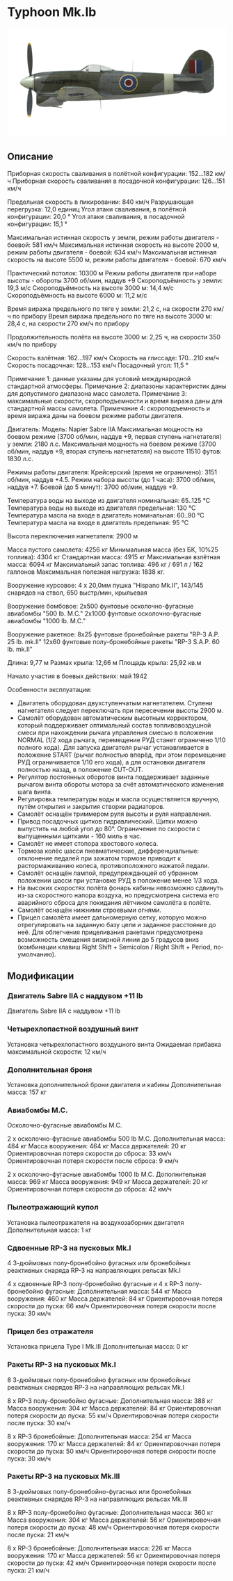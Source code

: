 # Typhoon Mk.Ib

![typhoonmkib](../images/typhoonmkib.png)

## Описание

Приборная скорость сваливания в полётной конфигурации: 152...182 км/ч
Приборная скорость сваливания в посадочной конфигурации: 126...151 км/ч

Предельная скорость в пикировании: 840 км/ч
Разрушающая перегрузка: 12,0 единиц
Угол атаки сваливания, в полётной конфигурации: 20,0 °
Угол атаки сваливания, в посадочной конфигурации: 15,1 °

Максимальная истинная скорость у земли, режим работы двигателя - боевой: 581 км/ч
Максимальная истинная скорость на высоте 2000 м, режим работы двигателя - боевой: 634 км/ч 
Максимальная истинная скорость на высоте 5500 м, режим работы двигателя - боевой: 670 км/ч

Практический потолок: 10300 м
Режим работы двигателя при наборе высоты - обороты 3700 об/мин, наддув +9
Скороподъёмность у земли: 19,3 м/с
Скороподъёмность на высоте 3000 м: 14,4 м/с
Скороподъёмность на высоте 6000 м: 11,2 м/с

Время виража предельного по тяге у земли: 21,2 с, на скорости 270 км/ч по прибору
Время виража предельного по тяге на высоте 3000 м: 28,4 с, на скорости 270 км/ч по прибору

Продолжительность полёта на высоте 3000 м: 2,25 ч, на скорости 350 км/ч по прибору

Скорость взлётная: 162...197 км/ч 
Скорость на глиссаде: 170...210 км/ч 
Скорость посадочная: 128...153 км/ч
Посадочный угол: 11,5 °

Примечание 1: данные указаны для условий международной стандартной атмосферы.
Примечание 2: диапазоны характеристик даны для допустимого диапазона масс самолета.
Примечание 3: максимальные скорости, скороподъемности и время виража даны для стандартной массы самолета.
Примечание 4: скороподъемность и время виража даны на боевом режиме работы двигателя.

Двигатель:
Модель: Napier Sabre IIA
Максимальная мощность на боевом режиме (3700 об/мин, наддув +9, первая ступень нагнетателя) у земли: 2180 л.с.
Максимальная мощность на боевом режиме (3700 об/мин, наддув +9, вторая ступень нагнетателя) на высоте 11510 футов: 1830 л.с.

Режимы работы двигателя:
Крейсерский (время не ограничено): 3151 об/мин, наддув +4.5. 
Режим набора высоты (до 1 часа): 3700 об/мин, наддув +7.
Боевой (до 5 минут): 3700 об/мин, наддув +9.

Температура воды на выходе из двигателя номинальная: 65..125 °С
Температура воды на выходе из двигателя предельная: 130 °С
Температура масла на входе в двигатель номинальная: 60..90 °С
Температура масла на входе в двигатель предельная: 95 °С

Высота переключения нагнетателя: 2900 м

Масса пустого самолета: 4256 кг
Минимальная масса (без БК, 10%25 топлива): 4304 кг
Стандартная масса: 4915 кг
Максимальная взлётная масса: 6094 кг
Максимальный запас топлива: 496 кг / 691 л / 162 галлонов
Максимальная полезная нагрузка: 1838 кг.

Вооружение курсовое:
4 x 20,0мм пушка "Hispano Mk.II", 143/145 снарядов на ствол, 650 выстр/мин, крыльевая

Вооружение бомбовое:
2x500 фунтовые осколочно-фугасные авиабомбы "500 lb. M.C."
2x1000 фунтовые осколочно-фугасные авиабомбы "1000 lb. M.C."

Вооружение ракетное:
8x25 фунтовые бронебойные ракеты "RP-3 A.P. 25 lb. mk.II"
12x60 фунтовые полу-бронебойные ракеты "RP-3 S.A.P. 60 lb. mk.II"

Длина: 9,77 м
Размах крыла: 12,66 м
Площадь крыла: 25,92 кв.м

Начало участия в боевых действиях: май 1942

Особенности эксплуатации:
- Двигатель оборудован двухступенчатым нагнетателем. Ступени нагнетателя следует переключать при пересечении высоты 2900 м.
- Самолёт оборудован автоматическим высотным корректором, который поддерживает оптимальный состав топливовоздушной смеси при нахождении рычага управления смесью в положении NORMAL (1/2 хода рычага, перемещение РУД станет ограничено 1/10 полного хода). Для запуска двигателя рычаг устанавливается в положение START (рычаг полностью вперёд, при этом перемещение РУД ограничивается 1/10 его хода), а для остановки двигателя полностью назад, в положение CUT-OUT.
- Регулятор постоянных оборотов винта поддерживает заданные рычагом винта обороты мотора за счёт автоматического изменения шага винта. 
- Регулировка температуры воды и масла осуществляется вручную, путём открытия и закрытия створки радиаторов.
- Самолёт оснащён триммером руля высоты и руля направления.
- Привод посадочных щитков гидравлический. Щитки можно выпустить на любой угол до 80°. Ограничение по скорости с выпущенными щитками - 160 миль в час.
- Самолёт не имеет стопора хвостового колеса.
- Тормоза колёс шасси пневматические, дифференциальные: отклонение педалей при зажатом тормозе приводит к растормаживанию колеса, противоположного нажатой педали.
- Самолёт оснащён лампой, предупреждающей об убранном положении шасси при установке РУД в положение менее 1/3 хода. 
- На высоких скоростях полёта фонарь кабины невозможно сдвинуть из-за скоростного напора воздуха, но предусмотрена система его аварийного сброса для покидания лётчиком самолёта в полёте.
- Самолёт оснащён нижними строевыми огнями.
- Прицел самолёта имеет дальномерную сетку, которую можно отрегулировать на заданную базу цели и заданное расстояние до неё. Для облегчения прицеливания ракетами предусмотрена возможность смещения визирной линии до 5 градусов вниз (комбинации клавиш Right Shift + Semicolon / Right Shift + Period, по-умолчанию).

## Модификации


### Двигатель Sabre IIA с наддувом +11 lb

Двигатель Sabre IIA с наддувом +11 lb


### Четырехлопастной воздушный винт

Установка четырехлопастного воздушного винта
Ожидаемая прибавка максимальной скорости: 12 км/ч


### Дополнительная броня

Установка дополнительной брони двигателя и кабины
Дополнительная масса: 157 кг


### Авиабомбы M.C.

Осколочно-фугасные авиабомбы M.C.

2 x осколочно-фугасные авиабомбы 500 lb M.C.
Дополнительная масса: 484 кг
Масса вооружения: 464 кг
Масса держателей: 20 кг
Ориентировочная потеря скорости до сброса: 33 км/ч
Ориентировочная потеря скорости после сброса: 9 км/ч

2 x осколочно-фугасные авиабомбы 1000 lb M.C.
Дополнительная масса: 969 кг
Масса вооружения: 949 кг
Масса держателей: 20 кг
Ориентировочная потеря скорости до сброса: 42 км/ч


### Пылеотражающий купол

Установка пылеотражателя на воздухозаборник двигателя
Дополнительная масса: 1 кг


### Сдвоенные RP-3 на пусковых Mk.I

4 3-дюймовых полу-бронебойно фугасных или бронебойных реактивных снаряда RP-3 на направляющих рельсах Mk.I

4 x сдвоенные RP-3 полу-бронебойно фугасные и 4 x RP-3 полу-бронебойно фугасные:
Дополнительная масса: 544 кг
Масса вооружения: 460 кг
Масса держателей: 84 кг
Ориентировочная потеря скорости до пуска: 66 км/ч
Ориентировочная потеря скорости после пуска: 30 км/ч


### Прицел без отражателя

Установка прицела Type I Mk.III
Дополнительная масса: 0 кг


### Ракеты RP-3 на пусковых Mk.I

8 3-дюймовых полу-бронебойно фугасных или бронебойных реактивных снарядов RP-3 на направляющих рельсах Mk.I

8 x RP-3 полу-бронебойно фугасные:
Дополнительная масса: 388 кг
Масса вооружения: 304 кг
Масса держателей: 84 кг
Ориентировочная потеря скорости до пуска: 55 км/ч
Ориентировочная потеря скорости после пуска: 30 км/ч

8 x RP-3 бронебойные:
Дополнительная масса: 254 кг
Масса вооружения: 170 кг
Масса держателей: 84 кг
Ориентировочная потеря скорости до пуска: 50 км/ч
Ориентировочная потеря скорости после пуска: 30 км/ч


### Ракеты RP-3 на пусковых Mk.III 

8 3-дюймовых полу-бронебойно-фугасных или бронебойных реактивных снарядов RP-3 на направляющих рельсах Mk.III

8 x RP-3 полу-бронебойно фугасные:
Дополнительная масса: 360 кг
Масса вооружения: 304 кг
Масса держателей: 56 кг
Ориентировочная потеря скорости до пуска: 48 км/ч
Ориентировочная потеря скорости после пуска: 21 км/ч

8 x RP-3 бронебойные:
Дополнительная масса: 226 кг
Масса вооружения: 170 кг
Масса держателей: 56 кг
Ориентировочная потеря скорости до пуска: 42 км/ч
Ориентировочная потеря скорости после пуска: 21 км/ч
